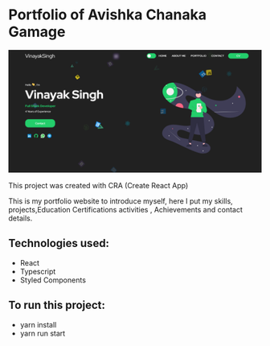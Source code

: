 # Portfolio of Avishka Chanaka Gamage

<img src ="https://github.com/CodeVinayak/CodeVinayak/blob/5920a79f4c5977332a67caf91125241cf0fc46b5/www.vinayaksingh.in.png" />
 
This project was created with CRA (Create React App)

This is my portfolio website to introduce myself, here I put my skills, projects,Education Certifications activities , Achievements and contact details.

## Technologies used:
- React
- Typescript
- Styled Components
 
## To run this project:
- yarn install
- yarn run start